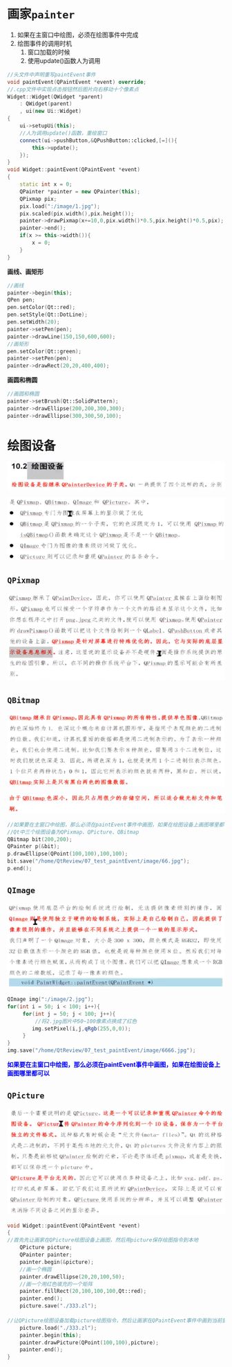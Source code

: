 # 画家`painter`

1. 如果在主窗口中绘图，必须在绘图事件中完成
2. 绘图事件的调用时机
    1. 窗口加载的时候
    2. 使用update()函数人为调用

```c++
//头文件中声明重写paintEvent事件
void paintEvent(QPaintEvent *event) override;
//.cpp文件中实现点击按钮然后图片向右移动十个像素点
Widget::Widget(QWidget *parent)
    : QWidget(parent)
    , ui(new Ui::Widget)
{
    ui->setupUi(this);
    //人为调用update()函数，重绘窗口
    connect(ui->pushButton,&QPushButton::clicked,[=](){
        this->update();
    });
}
void Widget::paintEvent(QPaintEvent *event)
{
    static int x = 0;
    QPainter *painter = new QPainter(this);
    QPixmap pix;
    pix.load(":/image/1.jpg");
    pix.scaled(pix.width(),pix.height());
    painter->drawPixmap(x+=10,0,pix.width()*0.5,pix.height()*0.5,pix);
    painter->end();
    if(x >= this->width()){
        x = 0;
    }
}
```

**画线、画矩形**

```c++
//画线
painter->begin(this);
QPen pen;
pen.setColor(Qt::red);
pen.setStyle(Qt::DotLine);
pen.setWidth(20);
painter->setPen(pen);
painter->drawLine(150,150,600,600);
//画矩形
pen.setColor(Qt::green);
painter->setPen(pen);
painter->drawRect(20,20,400,400);
```

**画圆和椭圆**

```c++
//画圆和椭圆
painter->setBrush(Qt::SolidPattern);
painter->drawEllipse(200,200,300,300);
painter->drawEllipse(300,300,50,100);
```

# 绘图设备

![image-20201207214010811](绘图.assets/image-20201207214010811.png)

![image-20201207214048371](绘图.assets/image-20201207214048371.png)

## `QPixmap`

![image-20201207214228450](绘图.assets/image-20201207214228450.png)

## `QBitmap`

![image-20201207214310804](绘图.assets/image-20201207214310804.png)

![image-20201207214332879](绘图.assets/image-20201207214332879.png)

```c++
//如果要在主窗口中绘图，那么必须在paintEvent事件中画图，如果在绘图设备上画图哪里都可以
//Qt中三个绘图设备为QPixmap、QPicture、QBitmap
QBitmap bit(200,200);
QPainter p(&bit);
p.drawEllipse(QPoint(100,100),100,100);
bit.save("/home/QtReview/07_test_paintEvent/image/66.jpg");
p.end();
```

## `QImage`

![image-20201207214423167](绘图.assets/image-20201207214423167.png)

```c++
QImage img(":/image/2.jpg");
for(int i = 50; i < 100; i++){
     for(int j = 50; j < 100; j++){
         //将2.jpg图片中50~100像素点换成了红色
        img.setPixel(i,j,qRgb(255,0,0));
     }
}
img.save("/home/QtReview/07_test_paintEvent/image/6666.jpg");
```

**<font color=blue>如果要在主窗口中绘图，那么必须在paintEvent事件中画图，如果在绘图设备上画图哪里都可以</font>**

## `QPicture`

![image-20201207214500626](绘图.assets/image-20201207214500626.png)

```c++
void Widget::paintEvent(QPaintEvent *event)
{
//首先先让画家在QPicture绘图设备上画图，然后用picture保存绘图指令到本地
    QPicture picture;
    QPainter painter;
    painter.begin(&picture);
    //画一个椭圆
    painter.drawEllipse(20,20,100,50);
    //画一个用红色填充的一个矩阵
    painter.fillRect(20,100,100,100,Qt::red);
    painter.end();
    picture.save("./333.zl");

//让QPicture绘图设备加载picture绘图指令，然后让画家在QPaintEvent事件中画到当前窗口上
    picture.load("./333.zl");
    painter.begin(this);
    painter.drawPicture(QPoint(100,100),picture);
    painter.end();
}
```



